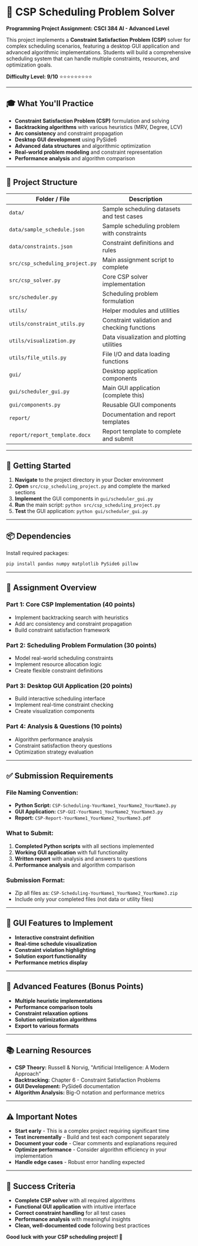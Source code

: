 # 🎯 CSP Scheduling Problem Solver

**Programming Project Assignment: CSCI 384 AI - Advanced Level**

This project implements a **Constraint Satisfaction Problem (CSP)** solver for complex scheduling scenarios, featuring a desktop GUI application and advanced algorithmic implementations. Students will build a comprehensive scheduling system that can handle multiple constraints, resources, and optimization goals.

**Difficulty Level: 9/10** ⭐⭐⭐⭐⭐⭐⭐⭐⭐

---

## 🎓 What You'll Practice

- **Constraint Satisfaction Problem (CSP)** formulation and solving
- **Backtracking algorithms** with various heuristics (MRV, Degree, LCV)
- **Arc consistency** and constraint propagation
- **Desktop GUI development** using PySide6
- **Advanced data structures** and algorithmic optimization
- **Real-world problem modeling** and constraint representation
- **Performance analysis** and algorithm comparison

---

## 📁 Project Structure

| Folder / File                    | Description                                           |
| -------------------------------- | ----------------------------------------------------- |
| `data/`                         | Sample scheduling datasets and test cases             |
| `data/sample_schedule.json`     | Sample scheduling problem with constraints            |
| `data/constraints.json`         | Constraint definitions and rules                      |
| `src/csp_scheduling_project.py` | Main assignment script to complete                    |
| `src/csp_solver.py`             | Core CSP solver implementation                        |
| `src/scheduler.py`              | Scheduling problem formulation                        |
| `utils/`                        | Helper modules and utilities                          |
| `utils/constraint_utils.py`     | Constraint validation and checking functions          |
| `utils/visualization.py`        | Data visualization and plotting utilities             |
| `utils/file_utils.py`           | File I/O and data loading functions                   |
| `gui/`                          | Desktop application components                        |
| `gui/scheduler_gui.py`          | Main GUI application (complete this)                  |
| `gui/components.py`             | Reusable GUI components                               |
| `report/`                       | Documentation and report templates                    |
| `report/report_template.docx`   | Report template to complete and submit               |

---

## 🚀 Getting Started

1. **Navigate** to the project directory in your Docker environment
2. **Open** `src/csp_scheduling_project.py` and complete the marked sections
3. **Implement** the GUI components in `gui/scheduler_gui.py`
4. **Run** the main script: `python src/csp_scheduling_project.py`
5. **Test** the GUI application: `python gui/scheduler_gui.py`

---

## 📦 Dependencies

Install required packages:

```bash
pip install pandas numpy matplotlib PySide6 pillow
```

---

## 🎯 Assignment Overview

### **Part 1: Core CSP Implementation (40 points)**
- Implement backtracking search with heuristics
- Add arc consistency and constraint propagation
- Build constraint satisfaction framework

### **Part 2: Scheduling Problem Formulation (30 points)**
- Model real-world scheduling constraints
- Implement resource allocation logic
- Create flexible constraint definitions

### **Part 3: Desktop GUI Application (20 points)**
- Build interactive scheduling interface
- Implement real-time constraint checking
- Create visualization components

### **Part 4: Analysis & Questions (10 points)**
- Algorithm performance analysis
- Constraint satisfaction theory questions
- Optimization strategy evaluation

---

## ✅ Submission Requirements

### **File Naming Convention:**
- **Python Script:** `CSP-Scheduling-YourName1_YourName2_YourName3.py`
- **GUI Application:** `CSP-GUI-YourName1_YourName2_YourName3.py`
- **Report:** `CSP-Report-YourName1_YourName2_YourName3.pdf`

### **What to Submit:**
1. **Completed Python scripts** with all sections implemented
2. **Working GUI application** with full functionality
3. **Written report** with analysis and answers to questions
4. **Performance analysis** and algorithm comparison

### **Submission Format:**
- Zip all files as: `CSP-Scheduling-YourName1_YourName2_YourName3.zip`
- Include only your completed files (not data or utility files)

---

## 🎨 GUI Features to Implement

- **Interactive constraint definition**
- **Real-time schedule visualization**
- **Constraint violation highlighting**
- **Solution export functionality**
- **Performance metrics display**

---

## 🔧 Advanced Features (Bonus Points)

- **Multiple heuristic implementations**
- **Performance comparison tools**
- **Constraint relaxation options**
- **Solution optimization algorithms**
- **Export to various formats**

---

## 📚 Learning Resources

- **CSP Theory:** Russell & Norvig, "Artificial Intelligence: A Modern Approach"
- **Backtracking:** Chapter 6 - Constraint Satisfaction Problems
- **GUI Development:** PySide6 documentation
- **Algorithm Analysis:** Big-O notation and performance metrics

---

## ⚠️ Important Notes

- **Start early** - This is a complex project requiring significant time
- **Test incrementally** - Build and test each component separately
- **Document your code** - Clear comments and explanations required
- **Optimize performance** - Consider algorithm efficiency in your implementation
- **Handle edge cases** - Robust error handling expected

---

## 🎯 Success Criteria

- **Complete CSP solver** with all required algorithms
- **Functional GUI application** with intuitive interface
- **Correct constraint handling** for all test cases
- **Performance analysis** with meaningful insights
- **Clean, well-documented code** following best practices

**Good luck with your CSP scheduling project! 🚀**
